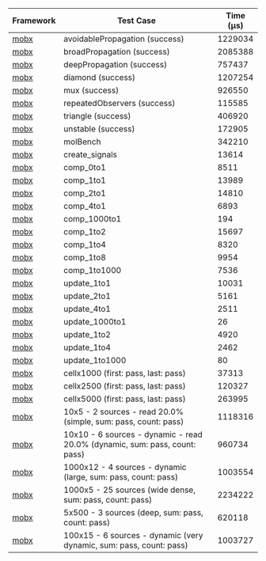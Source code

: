 | Framework | Test Case | Time (μs) |
| --- | --- | --- |
| [mobx](https://github.com/mobxjs/mobx.dart) | avoidablePropagation (success) | 1229034 |
| [mobx](https://github.com/mobxjs/mobx.dart) | broadPropagation (success) | 2085388 |
| [mobx](https://github.com/mobxjs/mobx.dart) | deepPropagation (success) | 757437 |
| [mobx](https://github.com/mobxjs/mobx.dart) | diamond (success) | 1207254 |
| [mobx](https://github.com/mobxjs/mobx.dart) | mux (success) | 926550 |
| [mobx](https://github.com/mobxjs/mobx.dart) | repeatedObservers (success) | 115585 |
| [mobx](https://github.com/mobxjs/mobx.dart) | triangle (success) | 406920 |
| [mobx](https://github.com/mobxjs/mobx.dart) | unstable (success) | 172905 |
| [mobx](https://github.com/mobxjs/mobx.dart) | molBench | 342210 |
| [mobx](https://github.com/mobxjs/mobx.dart) | create_signals | 13614 |
| [mobx](https://github.com/mobxjs/mobx.dart) | comp_0to1 | 8511 |
| [mobx](https://github.com/mobxjs/mobx.dart) | comp_1to1 | 13989 |
| [mobx](https://github.com/mobxjs/mobx.dart) | comp_2to1 | 14810 |
| [mobx](https://github.com/mobxjs/mobx.dart) | comp_4to1 | 6893 |
| [mobx](https://github.com/mobxjs/mobx.dart) | comp_1000to1 | 194 |
| [mobx](https://github.com/mobxjs/mobx.dart) | comp_1to2 | 15697 |
| [mobx](https://github.com/mobxjs/mobx.dart) | comp_1to4 | 8320 |
| [mobx](https://github.com/mobxjs/mobx.dart) | comp_1to8 | 9954 |
| [mobx](https://github.com/mobxjs/mobx.dart) | comp_1to1000 | 7536 |
| [mobx](https://github.com/mobxjs/mobx.dart) | update_1to1 | 10031 |
| [mobx](https://github.com/mobxjs/mobx.dart) | update_2to1 | 5161 |
| [mobx](https://github.com/mobxjs/mobx.dart) | update_4to1 | 2511 |
| [mobx](https://github.com/mobxjs/mobx.dart) | update_1000to1 | 26 |
| [mobx](https://github.com/mobxjs/mobx.dart) | update_1to2 | 4920 |
| [mobx](https://github.com/mobxjs/mobx.dart) | update_1to4 | 2462 |
| [mobx](https://github.com/mobxjs/mobx.dart) | update_1to1000 | 80 |
| [mobx](https://github.com/mobxjs/mobx.dart) | cellx1000 (first: pass, last: pass) | 37313 |
| [mobx](https://github.com/mobxjs/mobx.dart) | cellx2500 (first: pass, last: pass) | 120327 |
| [mobx](https://github.com/mobxjs/mobx.dart) | cellx5000 (first: pass, last: pass) | 263995 |
| [mobx](https://github.com/mobxjs/mobx.dart) | 10x5 - 2 sources - read 20.0% (simple, sum: pass, count: pass) | 1118316 |
| [mobx](https://github.com/mobxjs/mobx.dart) | 10x10 - 6 sources - dynamic - read 20.0% (dynamic, sum: pass, count: pass) | 960734 |
| [mobx](https://github.com/mobxjs/mobx.dart) | 1000x12 - 4 sources - dynamic (large, sum: pass, count: pass) | 1003554 |
| [mobx](https://github.com/mobxjs/mobx.dart) | 1000x5 - 25 sources (wide dense, sum: pass, count: pass) | 2234222 |
| [mobx](https://github.com/mobxjs/mobx.dart) | 5x500 - 3 sources (deep, sum: pass, count: pass) | 620118 |
| [mobx](https://github.com/mobxjs/mobx.dart) | 100x15 - 6 sources - dynamic (very dynamic, sum: pass, count: pass) | 1003727 |
